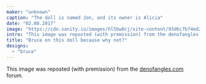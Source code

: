 ```yaml
---
maker: "unknown"
caption: "The doll is named Jon, and its owner is Alicia"
date: "02.08.2017"
image: "https://cdn.sanity.io/images/hl5bw8cj/site-content/93d6c7b74ed2a82966163c93ff72aceb6858fc68-467x700.jpg"
intro: "This image was reposted (with premission) from the denofangles.com forum."
title: "Bruce on this doll because why not?"
designs:
  - "bruce"
---
```



This image was reposted (with premission) from the [denofangles.com](https://denofangels.com/posts/12259581/) forum.

